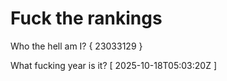 # Fuck the rankings

Who the hell am I?
{ 23033129 }

What fucking year is it?
[ 2025-10-18T05:03:20Z ]
